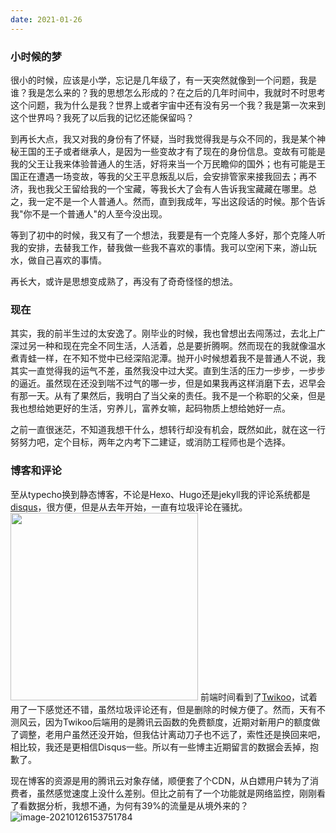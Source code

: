 ```yaml
---
date: 2021-01-26
---
```

### 小时候的梦

很小的时候，应该是小学，忘记是几年级了，有一天突然就像到一个问题，我是谁？我是怎么来的？我的思想怎么形成的？在之后的几年时间中，我就时不时思考这个问题，我为什么是我？世界上或者宇宙中还有没有另一个我？我是第一次来到这个世界吗？我死了以后我的记忆还能保留吗？

到再长大点，我又对我的身份有了怀疑，当时我觉得我是与众不同的，我是某个神秘王国的王子或者继承人，是因为一些变故才有了现在的身份信息。变故有可能是我的父王让我来体验普通人的生活，好将来当一个万民瞻仰的国外；也有可能是王国正在遭遇一场变故，等我的父王平息叛乱以后，会安排管家来接我回去；再不济，我也我父王留给我的一个宝藏，等我长大了会有人告诉我宝藏藏在哪里。总之，我一定不是一个人普通人。然而，直到我成年，写出这段话的时候。那个告诉我"你不是一个普通人"的人至今没出现。

等到了初中的时候，我又有了一个想法，我要是有一个克隆人多好，那个克隆人听我的安排，去替我工作，替我做一些我不喜欢的事情。我可以空闲下来，游山玩水，做自己喜欢的事情。

再长大，或许是思想变成熟了，再没有了奇奇怪怪的想法。

### 现在

其实，我的前半生过的太安逸了。刚毕业的时候，我也曾想出去闯荡过，去北上广深过另一种和现在完全不同生活，人活着，总是要折腾啊。然而现在的我就像温水煮青蛙一样，在不知不觉中已经深陷泥潭。抛开小时候想着我不是普通人不说，我其实一直觉得我的运气不差，虽然我没中过大奖。直到生活的压力一步步，一步步的逼近。虽然现在还没到喘不过气的哪一步，但是如果我再这样消磨下去，迟早会有那一天。从有了果然后，我明白了当父亲的责任。我不是一个称职的父亲，但是我也想给她更好的生活，穷养儿，富养女嘛，起码物质上想给她好一点。

之前一直很迷茫，不知道我想干什么，想转行却没有机会，既然如此，就在这一行努努力吧，定个目标，两年之内考下二建证，或消防工程师也是个选择。

### 博客和评论

至从typecho换到静态博客，不论是Hexo、Hugo还是jekyll我的评论系统都是[disqus](https://github.com/fooleap/disqus-php-api)，很方便，但是从去年开始，一直有垃圾评论在骚扰。<img src="https://img.010316.xyz/usr/hugo/image-20210126151406282.png" width="300" class="right">
前端时间看到了[Twikoo](https://twikoo.js.org/)，试着用了一下感觉还不错，虽然垃圾评论还有，但是删除的时候方便了。然而，天有不测风云，因为Twikoo后端用的是腾讯云函数的免费额度，近期对新用户的额度做了调整，老用户虽然还没开始，但我估计离动刀子也不远了，索性还是换回来吧，相比较，我还是更相信Disqus一些。所以有一些博主近期留言的数据会丢掉，抱歉了。

现在博客的资源是用的腾讯云对象存储，顺便套了个CDN，从白嫖用户转为了消费者，虽然感觉速度上没什么差别。但比之前有了一个功能就是网络监控，刚刚看了看数据分析，我想不通，为何有39%的流量是从境外来的？![image-20210126153751784](https://img.010316.xyz/usr/hugo/image-20210126153751784.png)

